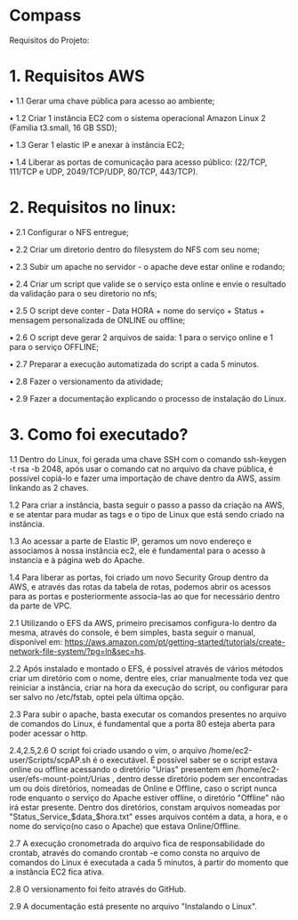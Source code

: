 # Compass

Requisitos do Projeto: 

# 1. Requisitos AWS
• 1.1 Gerar uma chave pública para acesso ao ambiente;

• 1.2 Criar 1 instância EC2 com o sistema operacional Amazon Linux 2 (Família t3.small, 16 GB SSD);

• 1.3 Gerar 1 elastic IP e anexar à instância EC2;

• 1.4 Liberar as portas de comunicação para acesso público: (22/TCP, 111/TCP e UDP, 2049/TCP/UDP, 80/TCP, 443/TCP).

# 2. Requisitos no linux:

• 2.1 Configurar o NFS entregue;

• 2.2 Criar um diretorio dentro do filesystem do NFS com seu nome;

• 2.3 Subir um apache no servidor - o apache deve estar online e rodando;

• 2.4 Criar um script que valide se o serviço esta online e envie o resultado da validação para o seu diretorio no nfs;

• 2.5 O script deve conter - Data HORA + nome do serviço + Status + mensagem personalizada de ONLINE ou offline;

• 2.6 O script deve gerar 2 arquivos de saida: 1 para o serviço online e 1 para o serviço OFFLINE;

• 2.7 Preparar a execução automatizada do script a cada 5 minutos.

• 2.8 Fazer o versionamento da atividade;

• 2.9 Fazer a documentação explicando o processo de instalação do Linux.

# 3. Como foi executado?

1.1 Dentro do Linux, foi gerada uma chave SSH com o comando ssh-keygen -t rsa -b 2048, após usar o comando cat no arquivo da chave pública, é possível copiá-lo e fazer uma importação de chave dentro da AWS, assim linkando as 2 chaves.

1.2 Para criar a instância, basta seguir o passo a passo da criação na AWS, e se atentar para mudar as tags e o tipo de Linux que está sendo criado na instância.

1.3 Ao acessar a parte de Elastic IP, geramos um novo endereço e associamos à nossa instância ec2, ele é fundamental para o acesso à instancia e à página web do Apache.

1.4 Para liberar as portas, foi criado um novo Security Group dentro da AWS, e através das rotas da tabela de rotas, podemos abrir os acessos para as portas e posteriormente associa-las ao que for necessário dentro da parte de VPC.

2.1 Utilizando o EFS da AWS, primeiro precisamos configura-lo dentro da mesma, através do console, é bem simples, basta seguir o manual, disponível em: https://aws.amazon.com/pt/getting-started/tutorials/create-network-file-system/?pg=ln&sec=hs.

2.2 Após instalado e montado o EFS, é possível através de vários métodos criar um diretório com o nome, dentre eles, criar manualmente toda vez que reiniciar a instância, criar na hora da execução do script, ou configurar para ser salvo no /etc/fstab, optei pela última opção.

2.3 Para subir o apache, basta executar os comandos presentes no arquivo de comandos do Linux, é fundamental que a porta 80 esteja aberta para poder acessar o http.

2.4,2.5,2.6 O script foi criado usando o vim, o arquivo /home/ec2-user/Scripts/scpAP.sh é o executável. É possível saber se o script estava online ou offline acessando o diretório "Urias" presentem em /home/ec2-user/efs-mount-point/Urias , dentro desse diretório podem ser encontradas um ou dois diretórios, nomeadas de Online e Offline, caso o script nunca rode enquanto o serviço do Apache estiver offline, o diretório "Offline" não irá estar presente. Dentro dos diretórios, constam arquivos nomeadas por "Status_Service_$data_$hora.txt" esses arquivos contém a data, a hora, e o nome do serviço(no caso o Apache) que estava Online/Offline.

2.7 A execução cronometrada do arquivo fica de responsabilidade do crontab, através do comando crontab -e como consta no arquivo de comandos do Linux é executada a cada 5 minutos, à partir do momento que a instância EC2 fica ativa.

2.8 O versionamento foi feito através do GitHub.

2.9 A documentação está presente no arquivo "Instalando o Linux".
